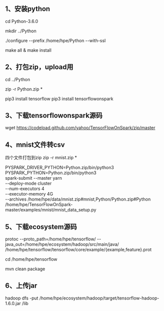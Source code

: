 ## 1、安装python

cd Python-3.6.0

mkdir ../Python

./configure --prefix /home/hpe/Python --with-ssl

make all & make install

## 2、打包zip，upload用
cd ../Python

zip -r Python.zip *

pip3 install tensorflow
pip3 install tensorflowonspark

## 3、下载tensorflowonspark源码

wget https://codeload.github.com/yahoo/TensorFlowOnSpark/zip/master

## 4、mnist文件转csv
四个文件打包到zip
zip -r mnist.zip *

PYSPARK_DRIVER_PYTHON=Python.zip/bin/python3 \
PYSPARK_PYTHON=Python.zip/bin/python3 \
spark-submit --master yarn \
--deploy-mode cluster \
--num-executors 4 \
--executor-memory 4G \
--archives /home/hpe/data/mnist.zip#mnist,Python/Python.zip#Python \
/home/hpe/TensorFlowOnSpark-master/examples/mnist/mnist_data_setup.py

## 5、下载ecosystem源码

protoc --proto_path=/home/hpe/tensorflow/ --java_out=/home/hpe/ecosystem/hadoop/src/main/java/ /home/hpe/tensorflow/tensorflow/core/example/{example,feature}.prot

cd /home/hpe/tensorflow

mvn clean package


## 6、上传jar

hadoop dfs -put  /home/hpe/ecosystem/hadoop/target/tensorflow-hadoop-1.6.0.jar /lib

